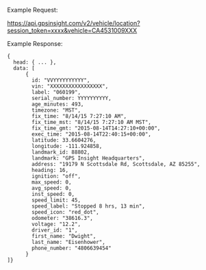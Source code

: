 Example Request:

https://api.gpsinsight.com/v2/vehicle/location?session_token=xxxx&vehicle=CA4531009XXX

Example Response: 

    {
      head: { ... },
      data: [
          {
            id: "VVYYYYYYYYYY",
            vin: "XXXXXXXXXXXXXXXXX",
            label: "060199",
            serial_number: YYYYYYYYYY,
            age_minutes: 493,
            timezone: "MST",
            fix_time: "8/14/15 7:27:10 AM",
            fix_time_mst: "8/14/15 7:27:10 AM MST",
            fix_time_gmt: "2015-08-14T14:27:10+00:00",
            exec_time: "2015-08-14T22:40:15+00:00",
            latitude: 33.6604276,
            longitude: -111.924858,
            landmark_id: 88802,
            landmark: "GPS Insight Headquarters",
            address: "19179 N Scottsdale Rd, Scottsdale, AZ 85255",
            heading: 16,
            ignition: "off",
            max_speed: 0,
            avg_speed: 0,
            inst_speed: 0,
            speed_limit: 45,
            speed_label: "Stopped 8 hrs, 13 min",
            speed_icon: "red_dot",
            odometer: "38616.3",
            voltage: "12.2",
            driver_id: "1",
            first_name: "Dwight",
            last_name: "Eisenhower",
            phone_number: "4806639454"
          }
    ]}
